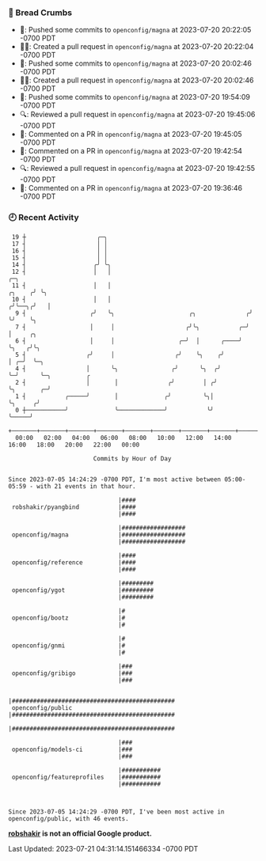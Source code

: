 ### 🍞 Bread Crumbs

 * 🚢: Pushed some commits to `openconfig/magna` at 2023-07-20 20:22:05 -0700 PDT
 * ✍🏼: Created a pull request in `openconfig/magna` at 2023-07-20 20:22:04 -0700 PDT
 * 🚢: Pushed some commits to `openconfig/magna` at 2023-07-20 20:02:46 -0700 PDT
 * ✍🏼: Created a pull request in `openconfig/magna` at 2023-07-20 20:02:46 -0700 PDT
 * 🚢: Pushed some commits to `openconfig/magna` at 2023-07-20 19:54:09 -0700 PDT
 * 🔍: Reviewed a pull request in  `openconfig/magna` at 2023-07-20 19:45:06 -0700 PDT
 * 💬: Commented on a PR in  `openconfig/magna` at 2023-07-20 19:45:05 -0700 PDT
 * 💬: Commented on a PR in  `openconfig/magna` at 2023-07-20 19:42:54 -0700 PDT
 * 🔍: Reviewed a pull request in  `openconfig/magna` at 2023-07-20 19:42:55 -0700 PDT
 * 💬: Commented on a PR in  `openconfig/magna` at 2023-07-20 19:36:46 -0700 PDT

### 🕘 Recent Activity
```
 19 ┼                    ╭─╮
 17 ┤                    │ │
 16 ┤                    │ │
 15 ┤                    │ │
 14 ┤                   ╭╯ ╰╮
 12 ┤                   │   │                                               ╭─╮
 11 ┤                   │   │                                        ╭╮    ╭╯ ╰╮
 10 ┤                   │   │                                       ╭╯╰──╮╭╯   │
  9 ┤                  ╭╯   ╰╮                     ╭╮              ╭╯    ╰╯    ╰╮
  7 ┤                  │     │                    ╭╯╰╮           ╭─╯            │     ╭╮
  6 ┤                  │     │                  ╭─╯  │      ╭────╯              ╰╮   ╭╯╰╮
  5 ┤                 ╭╯     │                 ╭╯    ╰╮    ╭╯                    │ ╭─╯  ╰─╮
  4 ┤                 │      ╰╮               ╭╯      ╰╮  ╭╯                     ╰─╯      ╰─╮          ╭
  2 ┤                 │       │              ╭╯        │ ╭╯                                 ╰╮       ╭─╯
  1 ┤           ╭─────╯       │             ╭╯         ╰╮│                                   ╰╮     ╭╯
  0 ┼───────────╯             ╰─────────────╯           ╰╯                                    ╰─────╯
    +───────+───────+───────+───────+───────+───────+───────+───────+───────+───────+───────+───────+────
  00:00   02:00   04:00   06:00   08:00   10:00   12:00   14:00   16:00   18:00   20:00   22:00   00:00   

						Commits by Hour of Day


Since 2023-07-05 14:24:29 -0700 PDT, I'm most active between 05:00-05:59 - with 21 events in that hour.

```



```
                               |####
 robshakir/pyangbind           |####
                               |####

                               |##################
 openconfig/magna              |##################
                               |##################

                               |####
 openconfig/reference          |####
                               |####

                               |#########
 openconfig/ygot               |#########
                               |#########

                               |#
 openconfig/bootz              |#
                               |#

                               |#
 openconfig/gnmi               |#
                               |#

                               |###
 openconfig/gribigo            |###
                               |###

                               |##############################################
 openconfig/public             |##############################################
                               |##############################################

                               |###
 openconfig/models-ci          |###
                               |###

                               |###########
 openconfig/featureprofiles    |###########
                               |###########



Since 2023-07-05 14:24:29 -0700 PDT, I've been most active in openconfig/public, with 46 events.

```
**[robshakir](mailto:robjs@google.com) is not an official Google product.**  


Last Updated: 2023-07-21 04:31:14.151466334 -0700 PDT
